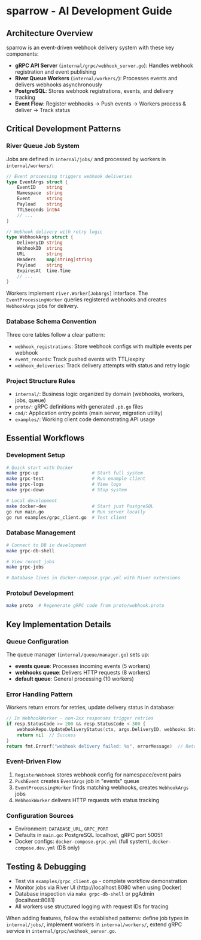 # sparrow - AI Development Guide

## Architecture Overview

sparrow is an event-driven webhook delivery system with these key components:

- **gRPC API Server** (`internal/grpc/webhook_server.go`): Handles webhook registration and event publishing
- **River Queue Workers** (`internal/workers/`): Processes events and delivers webhooks asynchronously  
- **PostgreSQL**: Stores webhook registrations, events, and delivery tracking
- **Event Flow**: Register webhooks → Push events → Workers process & deliver → Track status

## Critical Development Patterns

### River Queue Job System
Jobs are defined in `internal/jobs/` and processed by workers in `internal/workers/`:

```go
// Event processing triggers webhook deliveries
type EventArgs struct {
    EventID    string
    Namespace  string  
    Event      string
    Payload    string
    TTLSeconds int64
    // ...
}

// Webhook delivery with retry logic
type WebhookArgs struct {
    DeliveryID string
    WebhookID  string
    URL        string
    Headers    map[string]string
    Payload    string
    ExpiresAt  time.Time
    // ...
}
```

Workers implement `river.Worker[JobArgs]` interface. The `EventProcessingWorker` queries registered webhooks and creates `WebhookArgs` jobs for delivery.

### Database Schema Convention
Three core tables follow a clear pattern:
- `webhook_registrations`: Store webhook configs with multiple events per webhook
- `event_records`: Track pushed events with TTL/expiry
- `webhook_deliveries`: Track delivery attempts with status and retry logic

### Project Structure Rules
- `internal/`: Business logic organized by domain (webhooks, workers, jobs, queue)
- `proto/`: gRPC definitions with generated `.pb.go` files
- `cmd/`: Application entry points (main server, migration utility)
- `examples/`: Working client code demonstrating API usage

## Essential Workflows

### Development Setup
```bash
# Quick start with Docker
make grpc-up                    # Start full system
make grpc-test                  # Run example client
make grpc-logs                  # View logs
make grpc-down                  # Stop system

# Local development  
make docker-dev                 # Start just PostgreSQL
go run main.go                  # Run server locally
go run examples/grpc_client.go  # Test client
```

### Database Management
```bash
# Connect to DB in development
make grpc-db-shell

# View recent jobs
make grpc-jobs

# Database lives in docker-compose.grpc.yml with River extensions
```

### Protobuf Development
```bash
make proto  # Regenerate gRPC code from proto/webhook.proto
```

## Key Implementation Details

### Queue Configuration
The queue manager (`internal/queue/manager.go`) sets up:
- **events queue**: Processes incoming events (5 workers)
- **webhooks queue**: Delivers HTTP requests (8 workers)  
- **default queue**: General processing (10 workers)

### Error Handling Pattern
Workers return errors for retries, update delivery status in database:
```go
// In WebhookWorker - non-2xx responses trigger retries
if resp.StatusCode >= 200 && resp.StatusCode < 300 {
    webhookRepo.UpdateDeliveryStatus(ctx, args.DeliveryID, webhooks.StatusSuccess, ...)
    return nil  // Success
}
return fmt.Errorf("webhook delivery failed: %s", errorMessage)  // Retry
```

### Event-Driven Flow
1. `RegisterWebhook` stores webhook config for namespace/event pairs
2. `PushEvent` creates `EventArgs` job in "events" queue
3. `EventProcessingWorker` finds matching webhooks, creates `WebhookArgs` jobs
4. `WebhookWorker` delivers HTTP requests with status tracking

### Configuration Sources
- Environment: `DATABASE_URL`, `GRPC_PORT` 
- Defaults in `main.go`: PostgreSQL localhost, gRPC port 50051
- Docker configs: `docker-compose.grpc.yml` (full system), `docker-compose.dev.yml` (DB only)

## Testing & Debugging

- Test via `examples/grpc_client.go` - complete workflow demonstration
- Monitor jobs via River UI (http://localhost:8080 when using Docker)
- Database inspection via `make grpc-db-shell` or pgAdmin (localhost:8081)
- All workers use structured logging with request IDs for tracing

When adding features, follow the established patterns: define job types in `internal/jobs/`, implement workers in `internal/workers/`, extend gRPC service in `internal/grpc/webhook_server.go`.